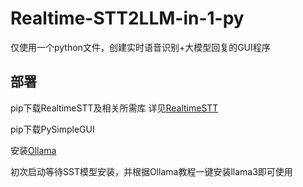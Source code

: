 # Realtime-STT2LLM-in-1-py
仅使用一个python文件，创建实时语音识别+大模型回复的GUI程序

## 部署
pip下载RealtimeSTT及相关所需库
详见[RealtimeSTT](https://github.com/KoljaB/RealtimeSTT)

pip下载PySimpleGUI

安装[Ollama](https://ollama.com/)

初次启动等待SST模型安装，并根据Ollama教程一键安装llama3即可使用

